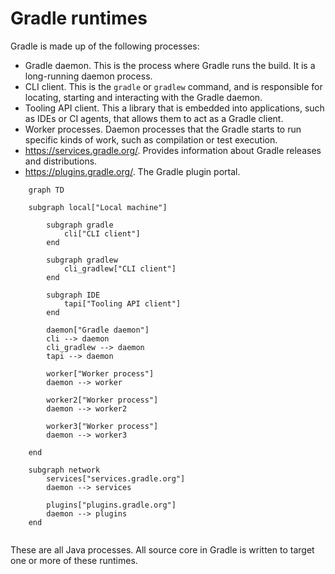 # Gradle runtimes

Gradle is made up of the following processes:

- Gradle daemon. This is the process where Gradle runs the build. It is a long-running daemon process.
- CLI client. This is the `gradle` or `gradlew` command, and is responsible for locating, starting and interacting with the Gradle daemon. 
- Tooling API client. This a library that is embedded into applications, such as IDEs or CI agents, that allows them to act as a Gradle client.
- Worker processes. Daemon processes that the Gradle starts to run specific kinds of work, such as compilation or test execution.
- https://services.gradle.org/. Provides information about Gradle releases and distributions.
- https://plugins.gradle.org/. The Gradle plugin portal.

```mermaid
    graph TD
    
    subgraph local["Local machine"]
        
        subgraph gradle
            cli["CLI client"]
        end
    
        subgraph gradlew
            cli_gradlew["CLI client"]
        end
    
        subgraph IDE    
            tapi["Tooling API client"]
        end
        
        daemon["Gradle daemon"]
        cli --> daemon
        cli_gradlew --> daemon
        tapi --> daemon
        
        worker["Worker process"]
        daemon --> worker

        worker2["Worker process"]
        daemon --> worker2

        worker3["Worker process"]
        daemon --> worker3
        
    end
    
    subgraph network
        services["services.gradle.org"]
        daemon --> services
    
        plugins["plugins.gradle.org"]
        daemon --> plugins
    end
    
```

These are all Java processes. All source core in Gradle is written to target one or more of these runtimes.
